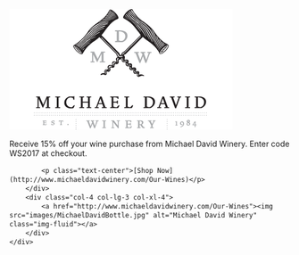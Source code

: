 <div class="card">
    <div class="row card-body">
        <div class="col-8 col-lg-9 col-xl-8 card-body align-self-center">
            <a href="http://www.michaeldavidwinery.com/Our-Wines"><img src="images/MichaelDavidLogo.png" alt="Michael David Winery" class="img-fluid"></a>
            <p class="card-text text-center">Receive 15% off your wine purchase from Michael David Winery. Enter code WS2017 at checkout.</p>

            <p class="text-center">[Shop Now](http://www.michaeldavidwinery.com/Our-Wines)</p>
        </div>
        <div class="col-4 col-lg-3 col-xl-4">
            <a href="http://www.michaeldavidwinery.com/Our-Wines"><img src="images/MichaelDavidBottle.jpg" alt="Michael David Winery" class="img-fluid"></a>
        </div>
    </div>
</div>
